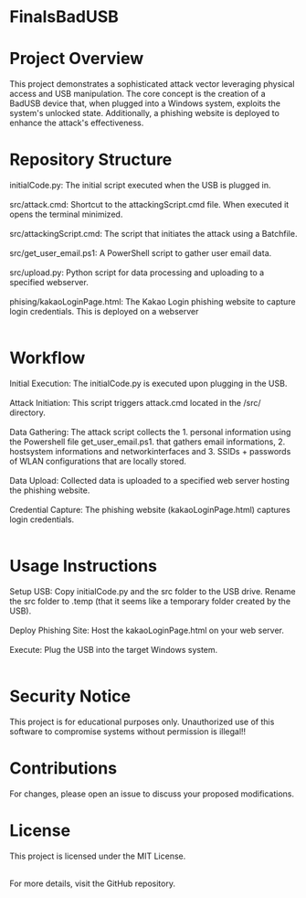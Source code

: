 # FinalsBadUSB
# Project Overview
This project demonstrates a sophisticated attack vector leveraging physical access and USB manipulation. The core concept is the creation of a BadUSB device that, when plugged into a Windows system, exploits the system's unlocked state. Additionally, a phishing website is deployed to enhance the attack's effectiveness.

# Repository Structure
initialCode.py: The initial script executed when the USB is plugged in.<br /><br />
src/attack.cmd: Shortcut to the attackingScript.cmd file. When executed it opens the terminal minimized.<br /><br />
src/attackingScript.cmd:  The script that initiates the attack using a Batchfile.<br /><br />
src/get_user_email.ps1: A PowerShell script to gather user email data.<br /><br />
src/upload.py: Python script for data processing and uploading to a specified webserver.<br /><br />
phising/kakaoLoginPage.html: The Kakao Login phishing website to capture login credentials. This is deployed on a webserver<br /><br />

# Workflow
Initial Execution: The initialCode.py is executed upon plugging in the USB.<br /><br />
Attack Initiation: This script triggers attack.cmd located in the /src/ directory.<br /><br />
Data Gathering: The attack script collects the 1. personal information using the Powershell file get_user_email.ps1. that gathers email informations, 2. hostsystem informations and networkinterfaces and 3. SSIDs + passwords of WLAN configurations that are locally stored.<br /><br />
Data Upload: Collected data is uploaded to a specified web server hosting the phishing website.<br /><br />
Credential Capture: The phishing website (kakaoLoginPage.html) captures login credentials.<br /><br />

# Usage Instructions
Setup USB: Copy initialCode.py and the src folder to the USB drive. Rename the src folder to .temp (that it seems like a temporary folder created by the USB).<br /><br />
Deploy Phishing Site: Host the kakaoLoginPage.html on your web server.<br /><br />
Execute: Plug the USB into the target Windows system.<br /><br />

# Security Notice
This project is for educational purposes only. Unauthorized use of this software to compromise systems without permission is illegal!!<br />

# Contributions
For changes, please open an issue to discuss your proposed modifications.

# License
This project is licensed under the MIT License.<br /><br />

For more details, visit the GitHub repository.

